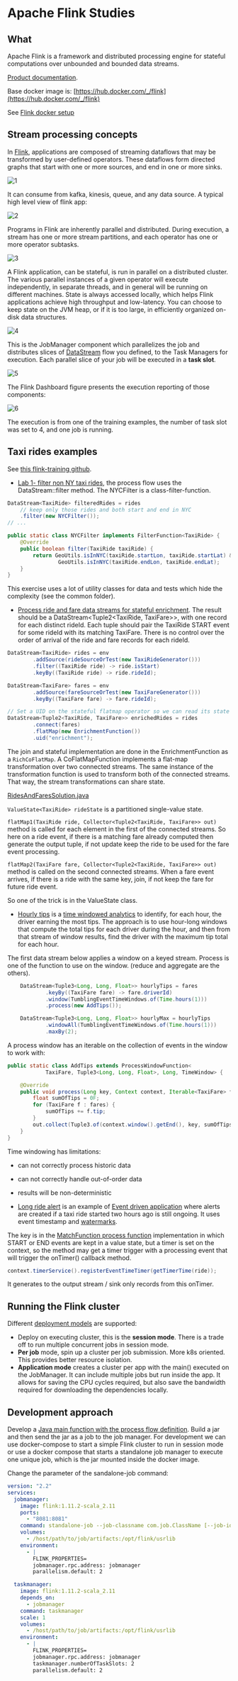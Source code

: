 # Apache Flink Studies

## What 

Apache Flink is a framework and distributed processing engine for stateful computations over unbounded and bounded data streams.

[Product documentation](https://flink.apache.org/flink-architecture.html). 

Base docker image is: [https://hub.docker.com/_/flink](https://hub.docker.com/_/flink)

See [Flink docker setup](https://ci.apache.org/projects/flink/flink-docs-master/ops/deployment/docker.html)

## Stream processing concepts

In [Flink](https://ci.apache.org/projects/flink/flink-docs-release-1.11/learn-flink/#stream-processing), applications are composed of streaming dataflows that may be transformed by user-defined operators. These dataflows form directed graphs that start with one or more sources, and end in one or more sinks.

 ![1](https://ci.apache.org/projects/flink/flink-docs-release-1.11/fig/program_dataflow.svg)

It can consume from kafka, kinesis, queue, and any data source. A typical high level view of flink app:

 ![2](https://ci.apache.org/projects/flink/flink-docs-release-1.11/fig/flink-application-sources-sinks.png)

Programs in Flink are inherently parallel and distributed. During execution, a stream has one or more stream partitions, and each operator has one or more operator subtasks.

 ![3](https://ci.apache.org/projects/flink/flink-docs-release-1.11/fig/parallel_dataflow.svg)

A Flink application, can be stateful, is run in parallel on a distributed cluster. The various parallel instances of a given operator will execute independently, in separate threads, and in general will be running on different machines. 
State is always accessed locally, which helps Flink applications achieve high throughput and low-latency. You can choose to keep state on the JVM heap, or if it is too large, in efficiently organized on-disk data structures.

 ![4](https://ci.apache.org/projects/flink/flink-docs-release-1.11/fig/local-state.png)

This is the JobManager component which parallelizes the job and distributes slices of [DataStream](https://ci.apache.org/projects/flink/flink-docs-stable/dev/datastream_api.html) flow you defined, to the Task Managers for execution. Each parallel slice of your job will be executed in a **task slot**.

 ![5](https://ci.apache.org/projects/flink/flink-docs-release-1.11/fig/distributed-runtime.svg)

The Flink Dashboard figure presents the execution reporting of those components:

 ![6](./images/flink-dashboard.png)

The execution is from one of the training examples, the number of task slot was set to 4, and one job is running.

## Taxi rides examples

See [this flink-training github](https://github.com/apache/flink-training/tree/release-1.11). 

* [Lab 1- filter non NY taxi rides](https://github.com/apache/flink-training/tree/release-1.11/ride-cleansing), the process flow uses the DataStream::filter method. The NYCFilter is a class-filter-function.

```Java
DataStream<TaxiRide> filteredRides = rides
	// keep only those rides and both start and end in NYC
    .filter(new NYCFilter());
// ...

public static class NYCFilter implements FilterFunction<TaxiRide> {
    @Override
    public boolean filter(TaxiRide taxiRide) {
        return GeoUtils.isInNYC(taxiRide.startLon, taxiRide.startLat) &&
                GeoUtils.isInNYC(taxiRide.endLon, taxiRide.endLat);
    }
}
```

This exercise uses a lot of utility classes for data and tests which hide the complexity (see the common folder).

* [Process ride and fare data streams for stateful enrichment](https://github.com/apache/flink-training/tree/release-1.11/rides-and-fares). The result should be a DataStream<Tuple2<TaxiRide, TaxiFare>>, with one record for each distinct rideId. Each tuple should pair the TaxiRide START event for some rideId with its matching TaxiFare. There is no control over the order of arrival of the ride and fare records for each rideId.

```java
DataStream<TaxiRide> rides = env
        .addSource(rideSourceOrTest(new TaxiRideGenerator()))
        .filter((TaxiRide ride) -> ride.isStart)
        .keyBy((TaxiRide ride) -> ride.rideId);

DataStream<TaxiFare> fares = env
        .addSource(fareSourceOrTest(new TaxiFareGenerator()))
        .keyBy((TaxiFare fare) -> fare.rideId);

// Set a UID on the stateful flatmap operator so we can read its state using the State Processor API.
DataStream<Tuple2<TaxiRide, TaxiFare>> enrichedRides = rides
        .connect(fares)
        .flatMap(new EnrichmentFunction())
        .uid("enrichment");
```

The join and stateful implementation are done in the EnrichmentFunction as a `RichCoFlatMap`. A CoFlatMapFunction implements a flat-map transformation over two connected streams. The same instance of the transformation function is used to transform both of the connected streams. That way, the stream transformations can share state.

 [RidesAndFaresSolution.java](https://github.com/apache/flink-training/blob/ea4a66e97dd211bd8f8b8e415e3e427c30e4746b/rides-and-fares/src/solution/java/org/apache/flink/training/solutions/ridesandfares/RidesAndFaresSolution.java#L86-L116)

`ValueState<TaxiRide> rideState` is a partitioned single-value state.

 `flatMap1(TaxiRide ride, Collector<Tuple2<TaxiRide, TaxiFare>> out) ` method is called for each element in the first of the connected streams. So here on a ride event, if there is a matching fare already computed then generate the output tuple, if not update keep the ride to be used for the fare event processing.

`flatMap2(TaxiFare fare, Collector<Tuple2<TaxiRide, TaxiFare>> out)` method is called on the second connected streams. When a fare event arrives, if there is a ride with the same key, join, if not keep the fare for future ride event.
 
So one of the trick is in the ValueState class.

* [Hourly tips](https://github.com/apache/flink-training/tree/master/hourly-tips) is a [time windowed analytics](https://ci.apache.org/projects/flink/flink-docs-release-1.11/learn-flink/streaming_analytics.html) to identify, for each hour, the driver earning the most tips. The approach is to use hour-long windows that compute the total tips for each driver during the hour, and then from that stream of window results, find the driver with the maximum tip total for each hour.

The first data stream below applies a window on a keyed stream. Process is one of the function to use on the window. (reduce and aggregate are the others). 

```java
    DataStream<Tuple3<Long, Long, Float>> hourlyTips = fares
            .keyBy((TaxiFare fare) -> fare.driverId)
            .window(TumblingEventTimeWindows.of(Time.hours(1)))
            .process(new AddTips());

    DataStream<Tuple3<Long, Long, Float>> hourlyMax = hourlyTips
            .windowAll(TumblingEventTimeWindows.of(Time.hours(1)))
            .maxBy(2);
```

A process window has an iterable on the collection of events in the window to work with:

```java
public static class AddTips extends ProcessWindowFunction<
			TaxiFare, Tuple3<Long, Long, Float>, Long, TimeWindow> {

    @Override
    public void process(Long key, Context context, Iterable<TaxiFare> fares, Collector<Tuple3<Long, Long, Float>> out) {
        float sumOfTips = 0F;
        for (TaxiFare f : fares) {
            sumOfTips += f.tip;
        }
        out.collect(Tuple3.of(context.window().getEnd(), key, sumOfTips));
    }
}
```

Time windowing has limitations:

* can not correctly process historic data
* can not correctly handle out-of-order data
* results will be non-deterministic

* [Long ride alert](https://github.com/apache/flink-training/tree/release-1.11/long-ride-alerts) is an example of [Event driven application](https://ci.apache.org/projects/flink/flink-docs-release-1.11/learn-flink/event_driven.html) where alerts are created if a taxi ride started two hours ago is still ongoing. It uses event timestamp and [watermarks](https://ci.apache.org/projects/flink/flink-docs-release-1.11/learn-flink/streaming_analytics.html#watermarks).

The key is in the [MatchFunction process function](https://github.com/apache/flink-training/blob/ea4a66e97dd211bd8f8b8e415e3e427c30e4746b/long-ride-alerts/src/solution/java/org/apache/flink/training/solutions/longrides/LongRidesSolution.java#L66-L108) implementation in which START or END events are kept in a value state, but a timer is set on the context, so the method may get a timer trigger with a processing event that will trigger the onTimer() callback method.

```java
context.timerService().registerEventTimeTimer(getTimerTime(ride));
```

It generates to the output stream / sink only records from this onTimer.

## Running the Flink cluster

Different [deployment models](https://ci.apache.org/projects/flink/flink-docs-release-1.11/ops/deployment/) are supported:

* Deploy on executing cluster, this is the **session mode**. There is a trade off to run multiple concurrent jobs in session mode.
* **Per job** mode, spin up a cluster per job submission. More k8s oriented. This provides better resource isolation.
* **Application mode** creates a cluster per app with the main() executed on the JobManager. It can include multiple jobs but run inside the app. It allows for saving the CPU cycles required, but also save the bandwidth required for downloading the dependencies locally.

## Development approach

Develop a [Java main function with the process flow definition](https://ci.apache.org/projects/flink/flink-docs-release-1.11/dev/datastream_api.html#anatomy-of-a-flink-program). Build a jar and then send the jar as a job to the job manager. For development we can use docker-compose to start a simple Flink cluster to run in session mode or use a docker compose that starts a standalone job manager to execute one unique job, which is the jar mounted inside the docker image. 

Change the parameter of the sandalone-job command:

```yaml
version: "2.2"
services:
  jobmanager:
    image: flink:1.11.2-scala_2.11
    ports:
      - "8081:8081"
    command: standalone-job --job-classname com.job.ClassName [--job-id <job id>] [--fromSavepoint /path/to/savepoint [--allowNonRestoredState]] [job arguments]
    volumes:
      - /host/path/to/job/artifacts:/opt/flink/usrlib
    environment:
      - |
        FLINK_PROPERTIES=
        jobmanager.rpc.address: jobmanager
        parallelism.default: 2

  taskmanager:
    image: flink:1.11.2-scala_2.11
    depends_on:
      - jobmanager
    command: taskmanager
    scale: 1
    volumes:
      - /host/path/to/job/artifacts:/opt/flink/usrlib
    environment:
      - |
        FLINK_PROPERTIES=
        jobmanager.rpc.address: jobmanager
        taskmanager.numberOfTaskSlots: 2
        parallelism.default: 2
```